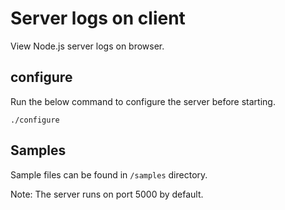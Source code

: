 # Server logs on client

View Node.js server logs on browser.

## configure

Run the below command to configure the server before starting.
```shell script
./configure
```

## Samples

Sample files can be found in `/samples` directory.


Note: The server runs on port 5000 by default.
